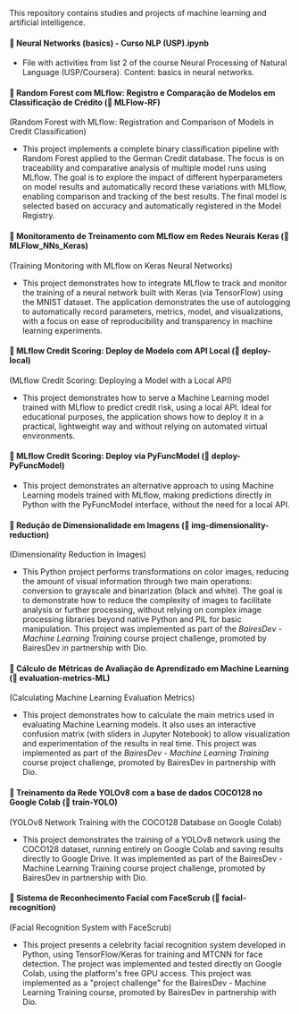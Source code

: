 
 This repository contains studies and projects of machine learning and artificial intelligence.
 
 #### 📌 Neural Networks (basics) - Curso NLP (USP).ipynb
 - File with activities from list 2 of the course Neural Processing of Natural Language (USP/Coursera). Content: basics in neural networks.
 
 #### 📌 Random Forest com MLflow: Registro e Comparação de Modelos em Classificação de Crédito (📁 MLFlow-RF)
 (Random Forest with MLflow: Registration and Comparison of Models in Credit Classification)
 - This project implements a complete binary classification pipeline with Random Forest applied to the German Credit database. The focus is on traceability and comparative analysis of multiple model runs using MLflow. The goal is to explore the impact of different hyperparameters on model results and automatically record these variations with MLflow, enabling comparison and tracking of the best results. The final model is selected based on accuracy and automatically registered in the Model Registry.
 
 #### 📌 Monitoramento de Treinamento com MLflow em Redes Neurais Keras (📁 MLFlow_NNs_Keras)
 (Training Monitoring with MLflow on Keras Neural Networks)
 - This project demonstrates how to integrate MLflow to track and monitor the training of a neural network built with Keras (via TensorFlow) using the MNIST dataset. The application demonstrates the use of autologging to automatically record parameters, metrics, model, and visualizations, with a focus on ease of reproducibility and transparency in machine learning experiments.
 
 #### 📌 MLflow Credit Scoring: Deploy de Modelo com API Local (📁 deploy-local)
 (MLflow Credit Scoring: Deploying a Model with a Local API)
 - This project demonstrates how to serve a Machine Learning model trained with MLflow to predict credit risk, using a local API. Ideal for educational purposes, the application shows how to deploy it in a practical, lightweight way and without relying on automated virtual environments.

#### 📌 MLflow Credit Scoring: Deploy via PyFuncModel (📁 deploy-PyFuncModel)
- This project demonstrates an alternative approach to using Machine Learning models trained with MLflow, making predictions directly in Python with the PyFuncModel interface, without the need for a local API.

#### 📌 Redução de Dimensionalidade em Imagens (📁 img-dimensionality-reduction)
(Dimensionality Reduction in Images)
- This Python project performs transformations on color images, reducing the amount of visual information through two main operations: conversion to grayscale and binarization (black and white). The goal is to demonstrate how to reduce the complexity of images to facilitate analysis or further processing, without relying on complex image processing libraries beyond native Python and PIL for basic manipulation. This project was implemented as part of the *BairesDev - Machine Learning Training* course project challenge, promoted by BairesDev in partnership with Dio.

#### 📌 Cálculo de Métricas de Avaliação de Aprendizado em Machine Learning (📁 evaluation-metrics-ML)
(Calculating Machine Learning Evaluation Metrics)
- This project demonstrates how to calculate the main metrics used in evaluating Machine Learning models. It also uses an interactive confusion matrix (with sliders in Jupyter Notebook) to allow visualization and experimentation of the results in real time. This project was implemented as part of the *BairesDev - Machine Learning Training* course project challenge, promoted by BairesDev in partnership with Dio.

#### 📌 Treinamento da Rede YOLOv8 com a base de dados COCO128 no Google Colab (📁 train-YOLO)
(YOLOv8 Network Training with the COCO128 Database on Google Colab)
- This project demonstrates the training of a YOLOv8 network using the COCO128 dataset, running entirely on Google Colab and saving results directly to Google Drive. It was implemented as part of the BairesDev - Machine Learning Training course project challenge, promoted by BairesDev in partnership with Dio.

#### 📌 Sistema de Reconhecimento Facial com FaceScrub (📁 facial-recognition)
(Facial Recognition System with FaceScrub)
- This project presents a celebrity facial recognition system developed in Python, using TensorFlow/Keras for training and MTCNN for face detection. The project was implemented and tested directly on Google Colab, using the platform's free GPU access. This project was implemented as a "project challenge" for the BairesDev - Machine Learning Training course, promoted by BairesDev in partnership with Dio.


